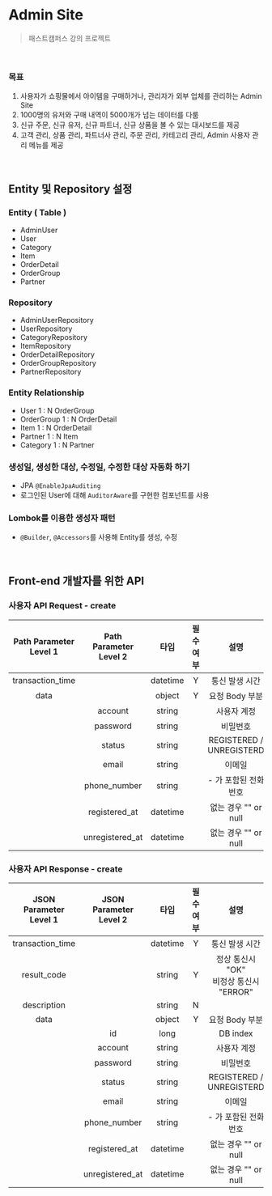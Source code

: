 # Admin Site
> 패스트캠퍼스 강의 프로젝트

<br/>

### 목표
1. 사용자가 쇼핑물에서 아이템을 구매하거나, 관리자가 외부 업체를 관리하는 Admin Site
2. 1000명의 유저와 구매 내역이 5000개가 넘는 데이터를 다룸
3. 신규 주문, 신규 유저, 신규 파트너, 신규 상품을 볼 수 있는 대시보드를 제공
4. 고객 관리, 상품 관리, 파트너사 관리, 주문 관리, 카테고리 관리, Admin 사용자 관리 메뉴를 제공

<br/>

## Entity 및 Repository 설정
### Entity ( Table )
* AdminUser
* User
* Category
* Item
* OrderDetail
* OrderGroup
* Partner


### Repository
* AdminUserRepository
* UserRepository
* CategoryRepository
* ItemRepository
* OrderDetailRepository
* OrderGroupRepository
* PartnerRepository


### Entity Relationship
* User 1 : N OrderGroup
* OrderGroup 1 : N OrderDetail
* Item 1 : N OrderDetail
* Partner 1 : N Item
* Category 1 : N Partner


### 생성일, 생성한 대상, 수정일, 수정한 대상 자동화 하기
* JPA `@EnableJpaAuditing`
* 로그인된 User에 대해 `AuditorAware`를 구현한 컴포넌트를 사용


### Lombok를 이용한 생성자 패턴
* `@Builder`, `@Accessors`를 사용해 Entity를 생성, 수정


<br/>

## Front-end 개발자를 위한 API

### 사용자 API Request - create

| Path Parameter Level 1 | Path Parameter Level 2 |   타입   | 필수 여부 |           설명           |
| :--------------------: | :--------------------: | :------: | :-------: | :----------------------: |
|    transaction_time    |                        | datetime |     Y     |      통신 발생 시간      |
|          data          |                        |  object  |     Y     |      요청 Body 부분      |
|                        |        account         |  string  |           |       사용자 계정        |
|                        |        password        |  string  |           |         비밀번호         |
|                        |         status         |  string  |           | REGISTERED / UNREGISTERD |
|                        |         email          |  string  |           |          이메일          |
|                        |      phone_number      |  string  |           |   - 가 포함된 전화번호   |
|                        |     registered_at      | datetime |           |   없는 경우 "" or null   |
|                        |    unregistered_at     | datetime |           |   없는 경우 "" or null   |

### 사용자 API Response - create

| JSON<br />Parameter Level 1 | JSON<br />Parameter Level 2 |   타입   | 필수 여부 |                    설명                     |
| :-------------------------: | :-------------------------: | :------: | :-------: | :-----------------------------------------: |
|      transaction_time       |                             | datetime |     Y     |               통신 발생 시간                |
|         result_code         |                             |  string  |     Y     | 정상 통신시 "OK"<br />비정상 통신시 "ERROR" |
|         description         |                             |  string  |     N     |                                             |
|            data             |                             |  object  |     Y     |               요청 Body 부분                |
|                             |             id              |   long   |           |                  DB index                   |
|                             |           account           |  string  |           |                 사용자 계정                 |
|                             |          password           |  string  |           |                  비밀번호                   |
|                             |           status            |  string  |           |          REGISTERED / UNREGISTERD           |
|                             |            email            |  string  |           |                   이메일                    |
|                             |        phone_number         |  string  |           |            - 가 포함된 전화번호             |
|                             |        registered_at        | datetime |           |            없는 경우 "" or null             |
|                             |       unregistered_at       | datetime |           |            없는 경우 "" or null             |

